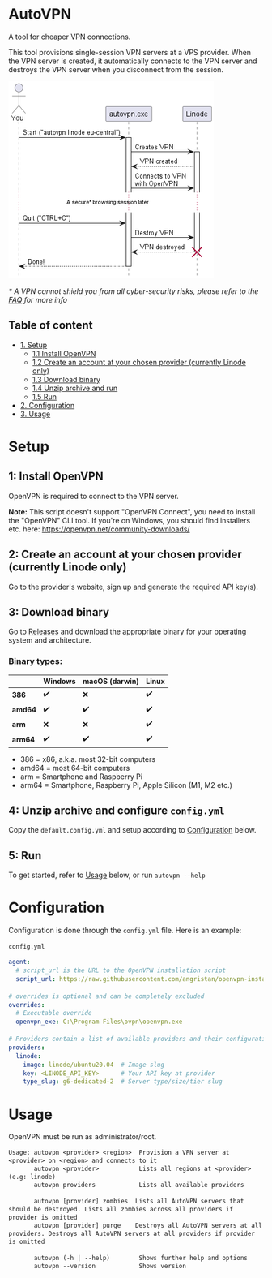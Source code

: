 # AutoVPN

A tool for cheaper VPN connections.

This tool provisions single-session VPN servers at a VPS provider. 
When the VPN server is created, it automatically connects to the VPN server and destroys the VPN server when you 
disconnect from the session.

![Simplified UML Sequence Diagram](docs/connect_seq_simplified.png)

*&ast; A VPN cannot shield you from all cyber-security risks, please refer to the [FAQ](FAQ.md) for more info*

## Table of content
- [1. Setup](#setup)
    - [1.1 Install OpenVPN](#1-install-openvpn)
    - [1.2 Create an account at your chosen provider (currently Linode only)](#2-create-an-account-at-your-chosen-provider-currently-linode-only)
    - [1.3 Download binary](#3-download-binary)
    - [1.4 Unzip archive and run](#4-unzip-archive-and-configure-configyml)
    - [1.5 Run](#5-run)
- [2. Configuration](#configuration)
- [3. Usage](#usage)

# Setup

## 1: Install OpenVPN

OpenVPN is required to connect to the VPN server.

**Note:** This script doesn't support "OpenVPN Connect", you need to install
the "OpenVPN" CLI tool.
If you're on Windows, you should find installers etc. here:
https://openvpn.net/community-downloads/

## 2: Create an account at your chosen provider (currently Linode only)

Go to the provider's website, sign up and generate the required API key(s).

## 3: Download binary

Go to [Releases](https://github.com/Dekamik/autovpn/releases) and download the appropriate binary for your operating
system and architecture.

### Binary types:

|           | Windows | macOS (darwin) | Linux |
|-----------|---------|----------------|-------|
| **386**   | ✔️      | ❌              | ✔️    |
| **amd64** | ✔️      | ✔️             | ✔️    |
| **arm**   | ❌       | ❌              | ✔️    |
| **arm64** | ✔️      | ✔️             | ✔️    |

* 386 = x86, a.k.a. most 32-bit computers
* amd64 = most 64-bit computers
* arm = Smartphone and Raspberry Pi
* arm64 = Smartphone, Raspberry Pi, Apple Silicon (M1, M2 etc.)

## 4: Unzip archive and configure `config.yml`

Copy the `default.config.yml` and setup according to [Configuration](#configuration) below.

## 5: Run

To get started, refer to [Usage](#usage) below, or run `autovpn --help`

# Configuration

Configuration is done through the `config.yml` file. Here is an example:

`config.yml`
```yaml
agent:
  # script_url is the URL to the OpenVPN installation script
  script_url: https://raw.githubusercontent.com/angristan/openvpn-install/master/openvpn-install.sh

# overrides is optional and can be completely excluded
overrides:
  # Executable override
  openvpn_exe: C:\Program Files\ovpn\openvpn.exe 

# Providers contain a list of available providers and their configurations
providers:
  linode:
    image: linode/ubuntu20.04  # Image slug
    key: <LINODE_API_KEY>      # Your API key at provider
    type_slug: g6-dedicated-2  # Server type/size/tier slug
```

# Usage

OpenVPN must be run as administrator/root.

```
Usage: autovpn <provider> <region>  Provision a VPN server at <provider> on <region> and connects to it
       autovpn <provider>           Lists all regions at <provider> (e.g: linode)
       autovpn providers            Lists all available providers

       autovpn [provider] zombies  Lists all AutoVPN servers that should be destroyed. Lists all zombies across all providers if provider is omitted
       autovpn [provider] purge    Destroys all AutoVPN servers at all providers. Destroys all AutoVPN servers at all providers if provider is omitted
       
       autovpn (-h | --help)        Shows further help and options
       autovpn --version            Shows version
```
